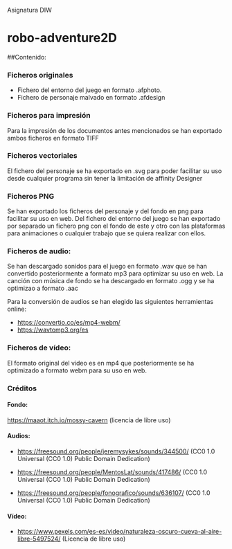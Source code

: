 Asignatura DIW

# robo-adventure2D


##Contenido:

### Ficheros originales
- Fichero del entorno del juego en formato .afphoto.
- Fichero de personaje malvado en formato .afdesign

### Ficheros para impresión
Para la impresión de los documentos antes mencionados se han exportado ambos ficheros en formato TIFF

### Ficheros vectoriales
El fichero del personaje se ha exportado en .svg para poder facilitar su uso desde cualquier programa sin tener la limitación de affinity Designer

### Ficheros PNG
Se han exportado los ficheros del personaje y del fondo en png para facilitar su uso en web. 
Del fichero del entorno del juego se han exportado por separado un fichero png con el fondo de este y otro con las plataformas para animaciones o cualquier trabajo que se quiera realizar con ellos.


### Ficheros de audio:
Se han descargado sonidos para el juego en formato .wav que se han convertido posteriormente a formato mp3 para optimizar su uso en web. 
La canción con música de fondo se ha descargado en formato .ogg y se ha optimizao a formato .aac

Para la conversión de audios se han elegido las siguientes herramientas online:
- https://convertio.co/es/mp4-webm/ 
- https://wavtomp3.org/es

### Ficheros de vídeo:
El formato original del video es en mp4 que posteriormente se ha optimizado a formato webm para su uso en web. 


### Créditos
#### Fondo:
https://maaot.itch.io/mossy-cavern (licencia de libre uso)

#### Audios:
- https://freesound.org/people/jeremysykes/sounds/344500/   (CC0 1.0 Universal (CC0 1.0) Public Domain Dedication)

- https://freesound.org/people/MentosLat/sounds/417486/   (CC0 1.0 Universal (CC0 1.0) Public Domain Dedication)

- https://freesound.org/people/fonografico/sounds/636107/   (CC0 1.0 Universal (CC0 1.0) Public Domain Dedication)

#### Vídeo:
- https://www.pexels.com/es-es/video/naturaleza-oscuro-cueva-al-aire-libre-5497524/ (Licencia de libre uso)
